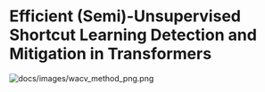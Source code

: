 # Efficient (Semi)-Unsupervised Shortcut Learning Detection and Mitigation in Transformers

![docs/images/wacv_method_png.png](docs/images/wacv_method_new.png)